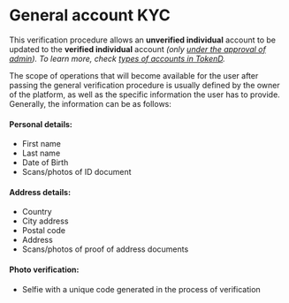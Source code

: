 # General account KYC

This verification procedure allows an **unverified individual** account to be updated to the **verified individual** account _\(only_ [_under the approval of admin_](https://cryptofund.software/resources/product-guide/admins/kyc-management/review-the-kyc-request/)_\). To learn more, check_ [_types of accounts in TokenD_](https://cryptofund.software/resources/product-guide/end-users/types-of-accounts/overview/)_._

The scope of operations that will become available for the user after passing the general verification procedure is usually defined by the owner of the platform, as well as the specific information the user has to provide. Generally, the information can be as follows:

#### Personal details: <a id="personal-details"></a>

* First name
* Last name
* Date of Birth
* Scans/photos of ID document

#### Address details: <a id="address-details"></a>

* Country
* City address
* Postal code
* Address
* Scans/photos of proof of address documents

#### Photo verification: <a id="photo-verification"></a>

* Selfie with a unique code generated in the process of verification

